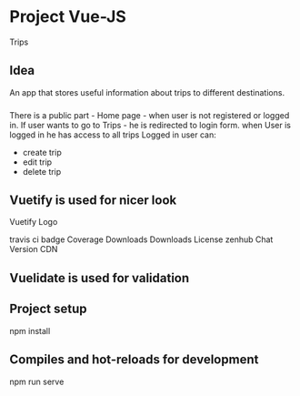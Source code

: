 # Project Vue-JS
 Trips

## Idea
An app that stores useful information about trips to different destinations.

### 

There is a public part - Home page - when user is not registered or logged in.
If user wants to go to Trips - he is redirected to login form.
when User is logged in he has access to all trips 
Logged in user can:
- create trip
- edit trip
- delete trip

## Vuetify is used for nicer look 

Vuetify Logo

travis ci badge Coverage Downloads Downloads
License zenhub Chat
Version CDN

## Vuelidate is used for validation 

## Project setup

npm install
## Compiles and hot-reloads for development

npm run serve